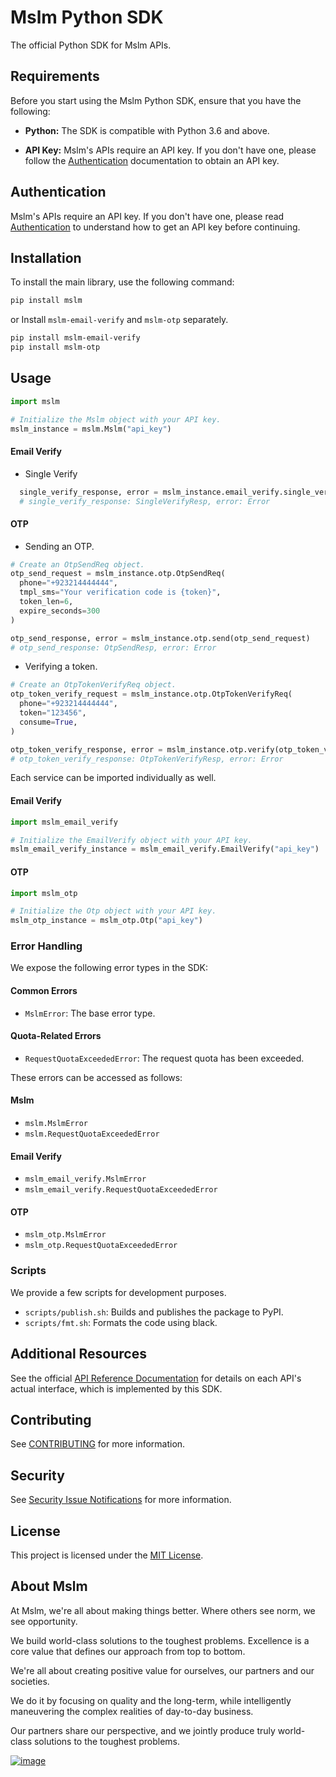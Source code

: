# Mslm Python SDK

The official Python SDK for Mslm APIs.

## Requirements

Before you start using the Mslm Python SDK, ensure that you have the following:

- **Python:** The SDK is compatible with Python 3.6 and above.

- **API Key:** Mslm's APIs require an API key. If you don't have one, please follow the [Authentication](https://mslm.io/docs/api/authentication) documentation to obtain an API key.

## Authentication

Mslm's APIs require an API key. If you don't have one, please read
[Authentication](https://mslm.io/docs/api/authentication) to understand how to
get an API key before continuing.

## Installation
To install the main library, use the following command:
```bash
pip install mslm
```
or
Install `mslm-email-verify` and `mslm-otp` separately.
```bash
pip install mslm-email-verify
pip install mslm-otp
```

## Usage
```python
import mslm

# Initialize the Mslm object with your API key.
mslm_instance = mslm.Mslm("api_key")
```

#### Email Verify
  - Single Verify
  ```python
    single_verify_response, error = mslm_instance.email_verify.single_verify("support@mslm.io")
    # single_verify_response: SingleVerifyResp, error: Error
  ```

#### OTP
  - Sending an OTP.
  ```python
  # Create an OtpSendReq object.
  otp_send_request = mslm_instance.otp.OtpSendReq(
    phone="+923214444444",
    tmpl_sms="Your verification code is {token}",
    token_len=6,
    expire_seconds=300
  )
  
  otp_send_response, error = mslm_instance.otp.send(otp_send_request)
  # otp_send_response: OtpSendResp, error: Error
  ```  
  - Verifying a token.
  ```python
  # Create an OtpTokenVerifyReq object.
  otp_token_verify_request = mslm_instance.otp.OtpTokenVerifyReq(
    phone="+923214444444",
    token="123456",
    consume=True,
  )
  
  otp_token_verify_response, error = mslm_instance.otp.verify(otp_token_verify_request)
  # otp_token_verify_response: OtpTokenVerifyResp, error: Error
```

Each service can be imported individually as well.
#### Email Verify

```python
import mslm_email_verify

# Initialize the EmailVerify object with your API key.
mslm_email_verify_instance = mslm_email_verify.EmailVerify("api_key")
```

#### OTP

```python
import mslm_otp

# Initialize the Otp object with your API key.
mslm_otp_instance = mslm_otp.Otp("api_key")
```


### Error Handling

We expose the following error types in the SDK:

#### Common Errors
- `MslmError`: The base error type.

#### Quota-Related Errors
- `RequestQuotaExceededError`: The request quota has been exceeded.

These errors can be accessed as follows:

#### Mslm
- `mslm.MslmError`
- `mslm.RequestQuotaExceededError`

#### Email Verify
- `mslm_email_verify.MslmError`
- `mslm_email_verify.RequestQuotaExceededError`

#### OTP
- `mslm_otp.MslmError`
- `mslm_otp.RequestQuotaExceededError`

### Scripts
We provide a few scripts for development purposes.
- `scripts/publish.sh`: Builds and publishes the package to PyPI.
- `scripts/fmt.sh`: Formats the code using black.

## Additional Resources

See the official [API Reference Documentation](https://mslm.io/docs/api) for
details on each API's actual interface, which is implemented by this SDK.

## Contributing

See [CONTRIBUTING](CONTRIBUTING.md) for more information.

## Security

See [Security Issue
Notifications](CONTRIBUTING.md#security-issue-notifications) for more
information.

## License

This project is licensed under the [MIT License](LICENSE).

## About Mslm

At Mslm, we're all about making things better. Where others see norm, we see
opportunity.

We build world-class solutions to the toughest problems. Excellence is a core
value that defines our approach from top to bottom.

We're all about creating positive value for ourselves, our partners and our
societies.

We do it by focusing on quality and the long-term, while intelligently
maneuvering the complex realities of day-to-day business.

Our partners share our perspective, and we jointly produce truly world-class
solutions to the toughest problems.

[![image](https://avatars.githubusercontent.com/u/50307970?s=200&v=4)](https://mslm.io/)
